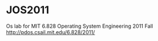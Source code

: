 JOS2011
=======

Os lab for MIT 6.828 Operating System Engineering 2011 Fall
http://pdos.csail.mit.edu/6.828/2011/
